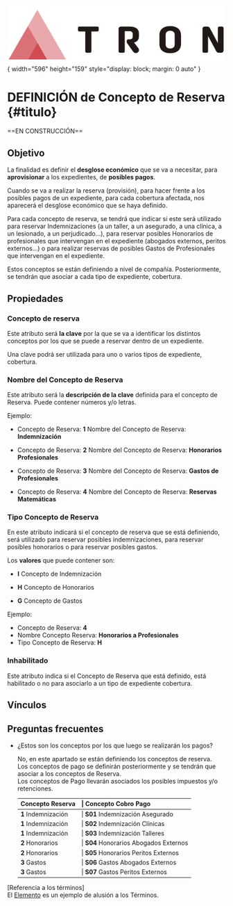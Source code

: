 ![Imagen LOGO](./00-Imagen/logo-TRON.png){ width="596" height="159" style="display: block; margin: 0 auto" }

# DEFINICIÓN de Concepto de Reserva {#titulo}


==EN CONSTRUCCIÓN==  
 
## __Objetivo__
La finalidad es definir el __desglose económico__ que se va a necesitar, para __aprovisionar__ a los expedientes, de __posibles pagos__.

Cuando se va a realizar la reserva (provisión), para hacer frente a los posibles pagos de un expediente, para cada cobertura afectada, nos aparecerá el desglose económico que se haya definido.

Para cada concepto de reserva, se tendrá que indicar si este será utilizado para reservar Indemnizaciones (a un taller, a un asegurado, a una clínica, a un lesionado, a un perjudicado…), para reservar posibles Honorarios de profesionales que intervengan en el expediente (abogados externos, peritos externos…) o para realizar reservas de posibles Gastos de Profesionales que intervengan en el expediente. 

Estos conceptos se están definiendo a nivel de compañía. Posteriormente, se tendrán que asociar a cada tipo de expediente, cobertura.

## Propiedades  

### **Concepto de reserva**
Este atributo será __la clave__ por la que se va a identificar los distintos conceptos por los que se puede a reservar dentro de un expediente. 

Una clave podrá ser utilizada para uno o varios tipos de expediente, cobertura.

### **Nombre del Concepto de Reserva**
Este atributo será la __descripción de la clave__ definida para el concepto de Reserva. Puede contener números y/o letras. 

Ejemplo:  

* Concepto de Reserva: __1__   Nombre del Concepto de Reserva: __Indemnización__  

* Concepto de Reserva: __2__   Nombre del Concepto de Reserva: __Honorarios Profesionales__   

* Concepto de Reserva: __3__   Nombre del Concepto de Reserva: __Gastos de Profesionales__  

* Concepto de Reserva: __4__   Nombre del Concepto de Reserva: __Reservas Matemáticas__  

### **Tipo Concepto de Reserva**
En este atributo indicará si el concepto de reserva que se está definiendo, será utilizado para reservar posibles indemnizaciones, para reservar posibles honorarios o para reservar posibles gastos.  

Los __valores__ que puede contener son: 

* __I__ Concepto de Indemnización

* __H__ Concepto de Honorarios 

* __G__ Concepto de Gastos  

Ejemplo: 

- Concepto de Reserva:		__4__  
- Nombre Concepto Reserva:	__Honorarios a Profesionales__  
- Tipo Concepto de Reserva:	__H__  


### **Inhabilitado**
Este atributo indica si el Concepto de Reserva que está definido, está habilitado o no para asociarlo a un tipo de expediente cobertura.  

## Vínculos

## Preguntas frecuentes

- ¿Estos son los conceptos por los que luego se realizarán los pagos?

    No, en este apartado se están definiendo los conceptos de reserva.   
    Los conceptos de pago se definirán posteriormente y se tendrán que asociar a los conceptos de Reserva.   
    Los conceptos de Pago llevarán asociados los posibles impuestos y/o retenciones.   
    
    | Concepto Reserva|\| Concepto Cobro Pago|  
    |---|---|
    |**1** Indemnización|\| **S01** Indemnización Asegurado|
    |**1** Indemnización|\| **S02** Indemnización Clínicas |
    |**1** Indemnización|\| **S03** Indemnización Talleres |
    |**2** Honorarios|\| **S04** Honorarios Abogados Externos |
    |**2** Honorarios|\| **S05** Honorarios Peritos Externos |
    |**3** Gastos|\| **S06** Gastos Abogados Externos|
    |**3** Gastos|\| **S07** Gastos Peritos Externos| 


[Referencia a los términos]  
El [Elemento] es un ejemplo de alusión a los Términos.
 
[Elemento]: <../../../../../99-Terminos/TRON-Terminos.md#elemento>



